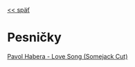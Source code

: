 [<< späť](../)

# Pesničky

[Pavol Habera - Love Song (Somejack Cut)](https://www53.zippyshare.com/v/4FU6sSKM/file.html)